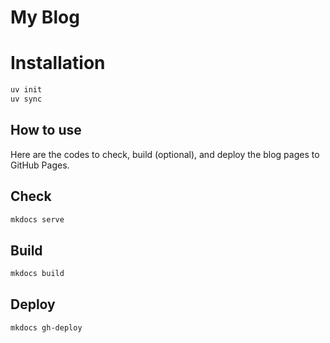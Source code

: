 # My Blog

# Installation

```bash
uv init
uv sync
```

## How to use

Here are the codes to check, build (optional), and deploy the blog pages to GitHub Pages.

## Check

```bash
mkdocs serve
```

## Build

```bash
mkdocs build
```

## Deploy

```bash
mkdocs gh-deploy
```
